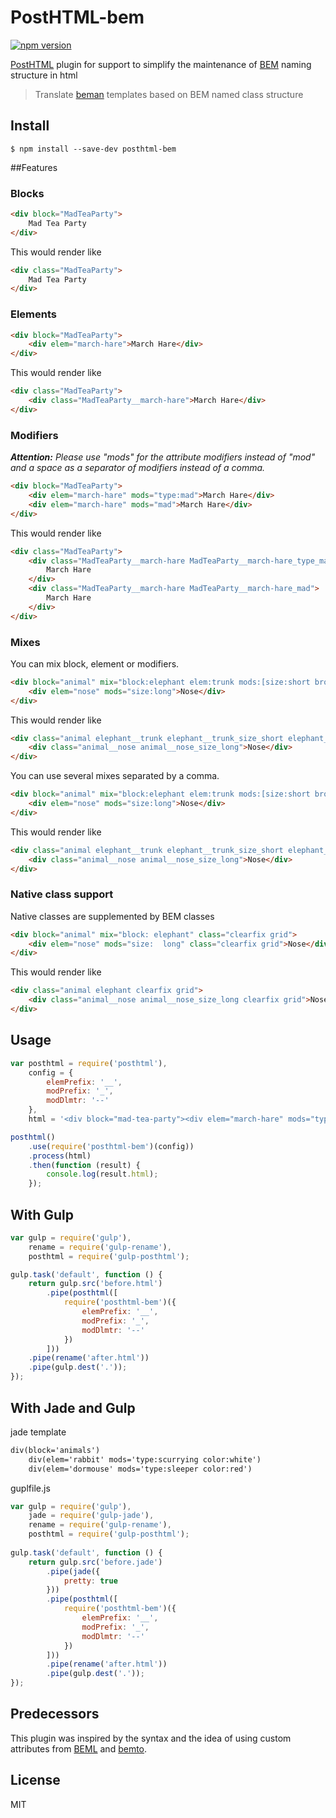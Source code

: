 # PostHTML-bem
[![npm version](https://badge.fury.io/js/posthtml-bem.svg)](http://badge.fury.io/js/posthtml-bem)

[PostHTML](https://github.com/posthtml/posthtml) plugin for support to simplify the maintenance of [BEM](http://bem.info) naming structure in html

> Translate [beman](https://github.com/rajdee/beman) templates based on BEM named class structure

## Install

```
$ npm install --save-dev posthtml-bem
```


##Features

### Blocks

```html
<div block="MadTeaParty">
    Mad Tea Party
</div>
```

This would render like

```html
<div class="MadTeaParty">
    Mad Tea Party
</div>
```


### Elements

```html
<div block="MadTeaParty">
    <div elem="march-hare">March Hare</div>
</div>
```

This would render like

```html
<div class="MadTeaParty">
    <div class="MadTeaParty__march-hare">March Hare</div>
</div>
```

### Modifiers

_**Attention:** Please use "mods" for the attribute modifiers instead of "mod" and a space as a separator of modifiers instead of a comma._

```html
<div block="MadTeaParty">
    <div elem="march-hare" mods="type:mad">March Hare</div>
    <div elem="march-hare" mods="mad">March Hare</div>
</div>
```


This would render like

```html
<div class="MadTeaParty">
    <div class="MadTeaParty__march-hare MadTeaParty__march-hare_type_mad">
        March Hare
    </div>
    <div class="MadTeaParty__march-hare MadTeaParty__march-hare_mad">
        March Hare
    </div>
</div>
```

### Mixes

You can mix block, element or modifiers.

```html
<div block="animal" mix="block:elephant elem:trunk mods:[size:short broken]">
    <div elem="nose" mods="size:long">Nose</div>
</div>
```

This would render like

```html
<div class="animal elephant__trunk elephant__trunk_size_short elephant__trunk_broken">
    <div class="animal__nose animal__nose_size_long">Nose</div>
</div>
```

You can use several mixes separated by a comma.

```html
<div block="animal" mix="block:elephant elem:trunk mods:[size:short broken], block:cow mods:[moo]">
    <div elem="nose" mods="size:long">Nose</div>
</div>
```

This would render like

```html
<div class="animal elephant__trunk elephant__trunk_size_short elephant__trunk_broken cow cow_moo">
    <div class="animal__nose animal__nose_size_long">Nose</div>
</div>
```

### Native class support

Native classes are supplemented by BEM classes

```html
<div block="animal" mix="block: elephant" class="clearfix grid">
    <div elem="nose" mods="size:  long" class="clearfix grid">Nose</div>
</div>
```

This would render like

```html
<div class="animal elephant clearfix grid">
    <div class="animal__nose animal__nose_size_long clearfix grid">Nose</div>
</div>
```



## Usage

```javascript
var posthtml = require('posthtml'),
    config = {
        elemPrefix: '__',
        modPrefix: '_',
        modDlmtr: '--'
    },
    html = '<div block="mad-tea-party"><div elem="march-hare" mods="type:mad">March Hare</div><div elem="hatter" mods="type:mad">Hatter</div><div elem="dormouse" mods="state:sleepy">Dormouse</div></div>';

posthtml()
    .use(require('posthtml-bem')(config))
    .process(html)
    .then(function (result) {
        console.log(result.html);
    });
```

## With Gulp

```javascript
var gulp = require('gulp'),
    rename = require('gulp-rename'),
    posthtml = require('gulp-posthtml');

gulp.task('default', function () {
    return gulp.src('before.html')
        .pipe(posthtml([
            require('posthtml-bem')({
                elemPrefix: '__',
                modPrefix: '_',
                modDlmtr: '--'
            })
        ]))
    .pipe(rename('after.html'))
    .pipe(gulp.dest('.'));
});
```

## With Jade and Gulp

jade template
```html
div(block='animals')
    div(elem='rabbit' mods='type:scurrying color:white')
    div(elem='dormouse' mods='type:sleeper color:red')
```

guplfile.js
```javascript
var gulp = require('gulp'),
    jade = require('gulp-jade'),
    rename = require('gulp-rename'),
    posthtml = require('gulp-posthtml');
    
gulp.task('default', function () {
    return gulp.src('before.jade')
        .pipe(jade({
            pretty: true
        }))
        .pipe(posthtml([
            require('posthtml-bem')({
                elemPrefix: '__',
                modPrefix: '_',
                modDlmtr: '--'
            })
        ]))
        .pipe(rename('after.html'))
        .pipe(gulp.dest('.'));
});
```

## Predecessors

This plugin was inspired by the syntax and the idea of using custom attributes from [BEML](https://github.com/zenwalker/node-beml) and [bemto](https://github.com/kizu/bemto).


## License

MIT
